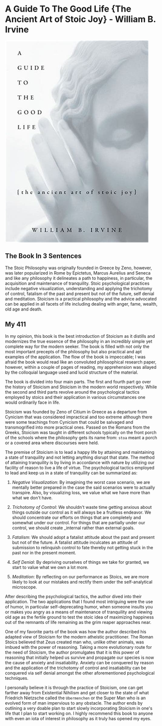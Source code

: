 # A Guide To The Good Life {The Ancient Art of Stoic Joy} - William B. Irvine

![A Guide To The Good Life](Images/AGuideToTheGoodLife.jpeg)

## The Book In 3 Sentences
The Stoic Philosophy was originally founded in Greece by Zeno, however, was later popularized in Rome by Epictetus, Marcus Aurelius and Seneca and like any philosophy it delineates a path to happiness, in particular, the acquisition and maintenance of tranquility. Stoic psychological practices include negative visualization, understanding and applying the trichotomy of control, fatalism of the past and present but not of the future, self denial and meditation. Stoicism is a practical philosophy and the advice advocated can be applied in all facets of life including dealing with anger, fame, wealth, old age and death. 

## My 411
In my opinion, this book is the best introduction of Stoicism as it distills and modernizes the true essence of the philosophy in an incredibly simple yet complete way for the modern seeker. The book is filled with not only the most important precepts of the philosophy but also practical and apt examples of the application. The flow of the book is impeccable; I was afraid the book would read like an convoluted philosophical research paper, however, within a couple of pages of reading, my apprehension was allayed by the colloquial language used and lucid structure of the material. 

The book is divided into four main parts. The first and fourth part go over the history of Stoicism and Stoicism in the modern world respectively. While the second and third parts revolve around the psychological tactics employed by stoics and their application in various circumstances one would ordinarily face in life. 

Stoicism was founded by Zeno of Citium in Greece as a departure from Cynicism that was considered impractical and too extreme although there were some teachings from Cynicism that could be salvaged and transmogrified into more practical ones. Passed on the Romans from the Greeks, Stoicism was taught in different schools typically on the front porch of the schools where the philosophy gets its name from: `stoa` meant a porch or a covered area where discourses were held. 

The premise of Stoicism is to lead a happy life by attaining and maintaining a state of tranquility and not letting anything disrupt that state. The method of attaining tranquility is by living in accordance with nature by utilizing our facility of reason to live a life of virtue. The psychological tactics employed to lead and keep us in a state of tranquility can be summarized as:

1. _Negative Visualization_: By imagining the worst case scenario, we are mentally better prepared in the case the said scenarios were to actually transpire. Also, by visualizing loss, we value what we have more than what we don't have. 

2. _Trichotomy of Control_: We shouldn't waste time getting anxious about things outside our control as it will always be a fruitless endeavor. We should concentrate our efforts on things that are completely and somewhat under our control. For things that are partially under our control, we should create _internal rather than external goals.

3. _Fatalism_: We should adopt a fatalist attitude about the past and present but not of the future. A fatalist attitude inculcates an attitude of submission to relinquish control to fate thereby not getting stuck in the past nor in the present moment.

4. _Self Denial_: By depriving ourselves of things we take for granted, we start to value what we own a lot more.

5. _Meditation_: By reflecting on our performance as Stoics, we are more likely to look at our mistakes and rectify them under the self-analytical microscope. 

After describing the psychological tactics, the author dived into their application. The two applications that I found most intriguing were the use of humor, in particular self-deprecating humor, when someone insults you or makes you angry as a means of maintenance of tranquility and viewing old age as the fertile ground to test the stoic idea of maximizing happiness out of the remnants of life remaining as the grim reaper approaches near. 

One of my favorite parts of the book was how the author described his adapted view of Stoicism for the modern atheistic practitioner. The Roman Stoics believed that Zeus created man who, unlike other animals, was imbued with the power of reasoning. Taking a more evolutionary route for the need of Stoicism, the author promulgates that it is this power of reasoning that initially helped us survive and propagate our species is now the cause of anxiety and insatiability. Anxiety can be conquered by reason and the application of the trichotomy of control and insatiability can be conquered via self denial amongst the other aforementioned psychological techniques.

I personally believe it is through the practice of Stoicism, one can get farther away from Existential Nihilism and get closer to the state of what Friedrich Nietzsche called the ``Ubermenchen`` or the Super Man who is an evolved form of man impervious to any obstacle. The author ends by outlining a very doable plan to start slowly incorporating Stoicism in one's life that I plan to start working on. I highly recommend this book to anyone with even an iota of interest in philosophy as it truly has opened my eyes.